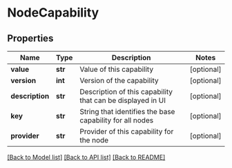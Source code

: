 # NodeCapability

## Properties
Name | Type | Description | Notes
------------ | ------------- | ------------- | -------------
**value** | **str** | Value of this capability | [optional] 
**version** | **int** | Version of the capability | [optional] 
**description** | **str** | Description of this capability that can be displayed in UI | [optional] 
**key** | **str** | String that identifies the base capability for all nodes | [optional] 
**provider** | **str** | Provider of this capability for the node | [optional] 

[[Back to Model list]](../README.md#documentation-for-models) [[Back to API list]](../README.md#documentation-for-api-endpoints) [[Back to README]](../README.md)

